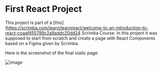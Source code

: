 # First React Project

This project is part of a [this](https://scrimba.com/learn/learnreact/welcome-to-an-introduction-to-react-coaaf455789c2a9addc20dd24 Scrimba Course. In this project it was supposed to start from scratch and create a page with React Components based on a Figma given by Scrimba.

Here is the screenshot of the final static page:

![image](https://user-images.githubusercontent.com/44590561/204060291-66e902f0-0407-4941-9ad3-a75792666458.png)


